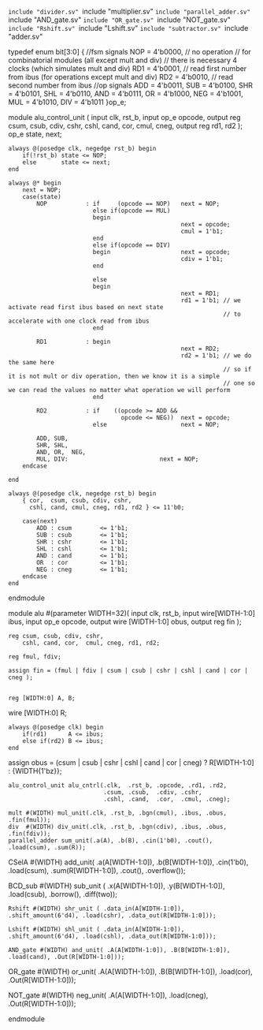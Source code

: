 `include "divider.sv"
`include "multiplier.sv"
`include "parallel_adder.sv"
`include "AND_gate.sv"
`include "OR_gate.sv"
`include "NOT_gate.sv"
`include "Rshift.sv"
`include "Lshift.sv"
`include "subtractor.sv"
`include "adder.sv"


typedef enum bit[3:0] {
    //fsm signals
    NOP  = 4'b0000, // no operation
    // for combinatorial modules (all except mult and div)
    // there is necessary 4 clocks (which simulates mult and div)
    RD1  = 4'b0001, // read first number from ibus (for operations except mult and div)
    RD2  = 4'b0010, // read second number from ibus
    //op signals
    ADD  = 4'b0011,
    SUB  = 4'b0100,
    SHR  = 4'b0101,
    SHL  = 4'b0110,
    AND  = 4'b0111,
    OR   = 4'b1000,
    NEG  = 4'b1001,
    MUL  = 4'b1010,
    DIV  = 4'b1011
}op_e;

module alu_control_unit (
    input       clk, rst_b,
    input  op_e opcode,
    output reg  csum, csub, cdiv, cshr, 
                cshl, cand, cor, cmul, cneg,
    output reg  rd1, rd2
);
    op_e state, next;

    always @(posedge clk, negedge rst_b) begin
        if(!rst_b) state <= NOP;
        else       state <= next;
    end

    always @* begin
        next = NOP;
        case(state)
            NOP           : if     (opcode == NOP)   next = NOP;
                            else if(opcode == MUL) 
                            begin 
                                                     next = opcode; 
                                                     cmul = 1'b1; 
                            end
                            else if(opcode == DIV)   
                            begin                    next = opcode;  
                                                     cdiv = 1'b1; 
                            end

                            else                     
                            begin 
                                                     next = RD1; 
                                                     rd1 = 1'b1; // we activate read first ibus based on next state
                                                                 // to accelerate with one clock read from ibus
                            end

            RD1           : begin 
                                                     next = RD2; 
                                                     rd2 = 1'b1; // we do the same here
                                                                 // so if it is not mult or div operation, then we know it is a simple
                                                                 // one so we can read the values no matter what operation we will perform
                            end

            RD2           : if    ((opcode >= ADD &&
                                    opcode <= NEG))  next = opcode;
                            else                     next = NOP;

            ADD, SUB,
            SHR, SHL, 
            AND, OR,  NEG,
          	MUL, DIV:                          next = NOP;
        endcase

    end

    always @(posedge clk, negedge rst_b) begin
        { cor,  csum, csub, cdiv, cshr,
          cshl, cand, cmul, cneg, rd1, rd2 } <= 11'b0;

        case(next) 
            ADD : csum        <= 1'b1;
            SUB : csub        <= 1'b1;
            SHR : cshr        <= 1'b1;
            SHL : cshl        <= 1'b1;
            AND : cand        <= 1'b1;
            OR  : cor         <= 1'b1;
            NEG : cneg        <= 1'b1;
        endcase
    end
endmodule


module alu #(parameter WIDTH=32)(
    input                  clk, rst_b,
    input  wire[WIDTH-1:0] ibus,
    input  op_e            opcode,
    output wire [WIDTH-1:0] obus,
    output reg             fin
);

    reg csum, csub, cdiv, cshr,
        cshl, cand, cor,  cmul, cneg, rd1, rd2;
    
    reg fmul, fdiv;

    assign fin = (fmul | fdiv | csum | csub | cshr | cshl | cand | cor | cneg );


    reg [WIDTH:0] A, B;
  wire [WIDTH:0] R;



    always @(posedge clk) begin
        if(rd1)      A <= ibus;
        else if(rd2) B <= ibus;
    end


  
  assign obus = (csum | csub | cshr | cshl | cand | cor | cneg) ? R[WIDTH-1:0] : {WIDTH{1'bz}};
  

    alu_control_unit alu_cntrl(.clk,  .rst_b, .opcode, .rd1, .rd2,
                               .csum, .csub,  .cdiv, .cshr, 
                               .cshl, .cand,  .cor,  .cmul, .cneg);

    mult #(WIDTH) mul_unit(.clk, .rst_b, .bgn(cmul), .ibus, .obus, .fin(fmul));
    div  #(WIDTH) div_unit(.clk, .rst_b, .bgn(cdiv), .ibus, .obus, .fin(fdiv));
  	parallel_adder sum_unit(.a(A), .b(B), .cin(1'b0), .cout(), .load(csum), .sum(R));
  
  CSelA #(WIDTH) add_unit( .a(A[WIDTH-1:0]), .b(B[WIDTH-1:0]), .cin(1'b0), .load(csum), .sum(R[WIDTH-1:0]), .cout(), .overflow());
  
  BCD_sub #(WIDTH) sub_unit ( .x(A[WIDTH-1:0]), .y(B[WIDTH-1:0]), .load(csub), .borrow(), .diff(two));
  
    Rshift #(WIDTH) shr_unit ( .data_in(A[WIDTH-1:0]), .shift_amount(6'd4), .load(cshr), .data_out(R[WIDTH-1:0]));
  
    Lshift #(WIDTH) shl_unit ( .data_in(A[WIDTH-1:0]), .shift_amount(6'd4), .load(cshl), .data_out(R[WIDTH-1:0])); 
  
    AND_gate #(WIDTH) and_unit( .A(A[WIDTH-1:0]), .B(B[WIDTH-1:0]), .load(cand), .Out(R[WIDTH-1:0]));
  
  OR_gate #(WIDTH) or_unit( .A(A[WIDTH-1:0]), .B(B[WIDTH-1:0]), .load(cor), .Out(R[WIDTH-1:0]));
  
  NOT_gate #(WIDTH) neg_unit( .A(A[WIDTH-1:0]), .load(cneg), .Out(R[WIDTH-1:0]));


endmodule

